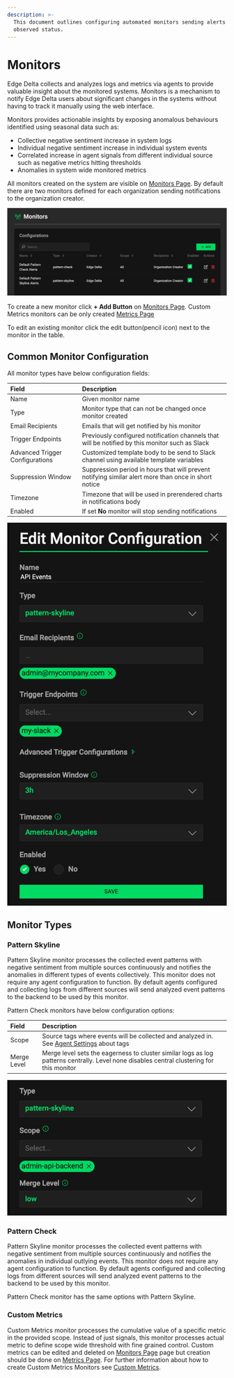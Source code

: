 ```yaml
---
description: >-
  This document outlines configuring automated monitors sending alerts about
  observed status.
---
```


# Monitors

Edge Delta collects and analyzes logs and metrics via agents to provide valuable insight about the monitored systems. Monitors is a mechanism to notify Edge Delta users about significant changes in the systems without having to track it manually using the web interface.

Monitors provides actionable insights by exposing anomalous behaviours identified using seasonal data such as:

* Collective negative sentiment increase in system logs
* Individual negative sentiment increase in individual system events
* Correlated increase in agent signals from different individual source such as negative metrics hitting thresholds
* Anomalies in system wide monitored metrics

All monitors created on the system are visible on [Monitors Page](https://admin.edgedelta.com/monitors). By default there are two monitors defined for each organization sending notifications to the organization creator.

![](../.gitbook/assets/monitors_default.png)

To create a new monitor click **+ Add Button** on [Monitors Page](https://admin.edgedelta.com/monitors). Custom Metrics monitors can be only created [Metrics Page](https://admin.edgedelta.com/metrics)

To edit an existing monitor click the edit button\(pencil icon\) next to the monitor in the table.

## Common Monitor Configuration

All monitor types have below configuration fields:

| Field | Description |
| :--- | :--- |
| Name | Given monitor name |
| Type | Monitor type that can not be changed once monitor created |
| Email Recipients | Emails that will get notified by his monitor |
| Trigger Endpoints | Previously configured notification channels that will be notified by this monitor such as Slack |
| Advanced Trigger Configurations | Customized template body to be send to Slack channel using available template variables |
| Suppression Window | Suppression period in hours that will prevent notifying similar alert more than once in short notice |
| Timezone | Timezone that will be used in prerendered charts in notifications body |
| Enabled | If set **No** monitor will stop sending notifications |

![](../.gitbook/assets/common_monitor_options.png)

## Monitor Types

### Pattern Skyline

Pattern Skyline monitor processes the collected event patterns with negative sentiment from multiple sources continuously and notifies the anomalies in different types of events collectively. This monitor does not require any agent configuration to function. By default agents configured and collecting logs from different sources will send analyzed event patterns to the backend to be used by this monitor.

Pattern Check monitors have below configuration options:

| Field | Description |
| :--- | :--- |
| Scope | Source tags where events will be collected and analyzed in. See [Agent Settings](../configuration/agent-settings.md) about tags |
| Merge Level | Merge level sets the eagerness to cluster similar logs as log patterns centrally. Level none disables central clustering for this monitor |

![](../.gitbook/assets/pattern_options.png)

### Pattern Check

Pattern Skyline monitor processes the collected event patterns with negative sentiment from multiple sources continuously and notifies the anomalies in individual outlying events. This monitor does not require any agent configuration to function. By default agents configured and collecting logs from different sources will send analyzed event patterns to the backend to be used by this monitor.

Pattern Check monitor has the same options with Pattern Skyline.

### Custom Metrics

Custom Metrics monitor processes the cumulative value of a specific metric in the provided scope. Instead of just signals, this monitor processes actual metric to define scope wide threshold with fine grained control. Custom metrics can be edited and deleted on [Monitors Page](https://admin.edgedelta.com/monitors) page but creation should be done on [Metrics Page](https://admin.edgedelta.com/metrics). For further information about how to create Custom Metrics Monitors see [Custom Metrics](custom-metric-alerts.md).

